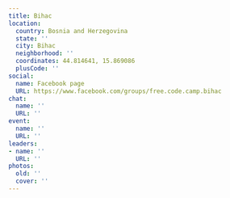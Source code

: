 ```yaml
---
title: Bihac
location:
  country: Bosnia and Herzegovina
  state: ''
  city: Bihac
  neighborhood: ''
  coordinates: 44.814641, 15.869086
  plusCode: ''
social:
  name: Facebook page
  URL: https://www.facebook.com/groups/free.code.camp.bihac
chat:
  name: ''
  URL: ''
event:
  name: ''
  URL: ''
leaders:
- name: ''
  URL: ''
photos:
  old: ''
  cover: ''
---
```

